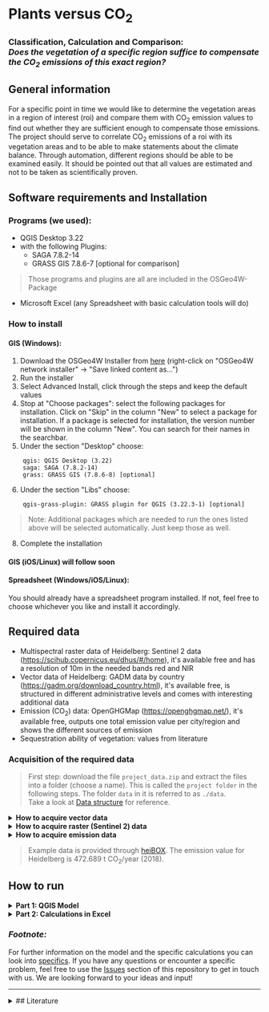 # Plants versus CO<sub>2</sub>

### Classification, Calculation and Comparison: <br/> *Does the vegetation of a specific region suffice to compensate the CO<sub>2</sub> emissions of this exact region?*

## General information

For a specific point in time we would like to determine the vegetation areas in a region of interest (roi) and compare them with CO<sub>2</sub> emission values to find out whether they are sufficient enough to compensate those emissions. The project should serve to correlate CO<sub>2</sub> emissions of a roi with its vegetation areas and to be able to make statements about the climate balance. Through automation, different regions should be able to be examined easily. It should be pointed out that all values are estimated and not to be taken as scientifically proven.

## Software requirements and Installation

### Programs (we used):
- QGIS Desktop 3.22
- with the following Plugins:
    - SAGA 7.8.2-14
    - GRASS GIS 7.8.6-7 [optional for comparison]
> Those programs and plugins are all are included in the OSGeo4W-Package
- Microsoft Excel (any Spreadsheet with basic calculation tools will do)

### How to install

#### GIS (Windows):
1. Download the OSGeo4W Installer from <a href="https://trac.osgeo.org/osgeo4w/" target="_blank">here</a> (right-click on "OSGeo4W network installer" -> "Save linked content as...")
2. Run the installer
3. Select Advanced Install, click through the steps and keep the default values
4. Stop at "Choose packages": select the following packages for installation. Click on "Skip" in the column "New" to select a package for installation. If a package is selected for installation, the version number will be shown in the column "New". You can search for their names in the searchbar.
5. Under the section "Desktop" choose:
```
    qgis: QGIS Desktop (3.22)
    saga: SAGA (7.8.2-14)
    grass: GRASS GIS (7.8.6-8) [optional]
```
6. Under the section "Libs" choose:
```
    qgis-grass-plugin: GRASS plugin for QGIS (3.22.3-1) [optional] 
```
> Note: Additional packages which are needed to run the ones listed above will be selected automatically. Just keep those as well.
8. Complete the installation

#### GIS (iOS/Linux) will follow soon

#### Spreadsheet (Windows/iOS/Linux):
You should already have a spreadsheet program installed. 
If not, feel free to choose whichever you like and install it accordingly.

## Required data

- Multispectral raster data of Heidelberg: Sentinel 2 data (https://scihub.copernicus.eu/dhus/#/home), it's available free and has a resolution of 10m in the needed bands red and NIR 
- Vector data of Heidelberg: GADM data by country (https://gadm.org/download_country.html), it's available free, is structured in different administrative levels and comes with interesting additional data
- Emission (CO<sub>2</sub>) data: OpenGHGMap (https://openghgmap.net/), it's available free, outputs one total emission value per city/region and shows the different sources of emission
- Sequestration ability of vegetation: values from literature 

### Acquisition of the required data

> First step: download the file `project_data.zip` and extract the files into a folder (choose a name). This is called the `project folder` in the following steps. The folder `data` in it is referred to as `./data`. <br/>
> Take a look at <a href="Examples, help and additional info/Data structure.png">Data structure</a> for reference. 

<details>
   <summary><b>How to acquire vector data</b></summary>
<br/>

1. Navigate to <a href="https://gadm.org/download_country.html">GADM data by country</a>, select any country you want and download the Shapefile
2. When downloaded, unzip the ZIP-file into a folder (e.g. `gadm40_DEU` for Germany) and move the whole folder to the folder `./data`

</details>    
    
<details>
   <summary><b>How to acquire raster (Sentinel 2) data</b></summary>
<br/>
    
1. Navigate to <a href="https://scihub.copernicus.eu/dhus/#/self-registration">Copernicus Open Access Hub by ESA registration form</a> and set up an account
2. Log in on <a href="https://scihub.copernicus.eu/dhus/#/home">Copernicus Open Access Hub</a>. Without logging in you cannot download the required data
3. Specify the search area in the map with right-click (move map with left-click and zoom in with mouse wheel)
4. Click on the three stripes left of the search box to open the advanced search (upper left corner of screen)
5. Select Sentinel 2 and put following statement in the box for the cloud cover: `[0 TO 10]`
6. If you want to search for data in a specific time period, put the required dates in "sensing period" (we recommend using the year 2018 because the emission data is from this year only)
7. Click on the search button (upper right of search box) and wait until the results are displayed
8. Search for an image with full extent (no black parts) and minimal cloud cover
9. Hover over the entry and click on the eye icon ("View product details") which appears along with other icons on the lower right side of the entry
10. Check in the quick look window if the data seems suitable
<br/><br/>
    > If the images you are looking for are offline, take a look at <a href="https://github.com/GrHalbgott/Plants-vs-CO2/wiki/Troubleshooting">troubleshooting - Sentinel 2 data offline</a> for some help on that problem.
11. In the Inspector, navigate to `GRANULE/*Name of data*/IMG_DATA/R10m/` and download the two files "...B04..." & "...B08..." (both .jp2)
12. When downloaded, put the two files in the `./data` folder
</details>

<details>
   <summary><b>How to acquire emission data</b></summary>
<br/>

1. Navigate to <a href="https://openghgmap.net/">OpenGHGmap</a> and wait until the data is loaded (coloring the base map)
2. Specify the search area by zooming in with the mouse wheel and moving the map with left-click
3. Hover over the region you want to see data from and you'll get a red value which shows the total CO<sub>2</sub> emissions in tonnes for the year 2018
4. For convenience you can already put the value in the "Spreadsheet.xlsx" which can be found inside the `project_data.zip` in the marked cell beneath "Emission value (t CO<sub>2</sub>/year)" (blue background). This will be a step at "Part 2: Calculations" (see below) as well

</details>

> Example data is provided through <a href="https://heibox.uni-heidelberg.de/d/0213462b883847edbf5b/">heiBOX</a>. The emission value for Heidelberg is 472.689 t CO<sub>2</sub>/year (2018).

## How to run

<details>
   <summary><b>Part 1: QGIS Model</b></summary>
<br/>

1. Open QGIS, navigate to the `project folder` and double-click on the model "QGIS_Model" to run it
3. Put in all required data:
    - Column name depends on the admin level of your roi. Every country has different admin levels and so you have to specify which column of the according shapefile (gadm) you want to use to search for your roi. For cities in Germany, leave the default setting (more info under <a href="https://github.com/GrHalbgott/Plants-vs-CO2/wiki/Troubleshooting">troubleshooting - extracting the roi</a>)
    - CRS: specify in which ccordinate reference system you want to project your data. For analyses in Germany, leave the default setting
    - The color definition file is "colors.txt" in your `./data` folder (more info under <a href="https://github.com/GrHalbgott/Plants-vs-CO2/wiki/Specifics">specifics - coloring</a>)
    - GADM shapefile is the .shp-file in your gadm folder with the according number as specified under "Column name" (more info under <a href="https://github.com/GrHalbgott/Plants-vs-CO2/wiki/Specifics">specifics - reigon of interest</a>)
    - Name of your roi is the region you want to analyse. Any name of a city or town should work, as long as you specify the right admin level. It has to be in the extent of the Sentinel 2 raster images!
    - The raster bands are the two from the `./data` folder with "B04" and "B08" in their names (the right order is very important!)
    - Reclassification matrix is the table with information on how the tool shall reclassify (more info under <a href="https://github.com/GrHalbgott/Plants-vs-CO2/wiki/Specifics">specifics - reclassification</a>) - leave the default setting
    - The next two parts are the outputs: it's not important where the output files are exported to, you just should find them easily afterwards (we recommend using the project data folder and naming both output or results)
4. Uncheck both check boxes
5. Run the model
6. It outputs one image and one Excel file at the locations you specified as output folders
<br/><br/>
    > If you need help with running the model, check the files inside the folder <a href="Examples, help and additional info/">Examples, help and additional info</a> 
7. Take a look at the image and compare it to <a href="Examples, help and additional info/NDVI colored.png">NDVI colored</a> - does it makes sense? You should see your roi colored from red to green on a white background
8. Proceed if it looks fine, repeat the steps if something seems wrong. Remember to check your input values in the model! Additional help can be found in our <a href="https://github.com/GrHalbgott/Plants-vs-CO2/wiki/">wiki</a>. If you cannot resolve the problem yourself feel free to ask questions in the <a href="https://github.com/GrHalbgott/Fossgis22_Plants-vs-CO2/issues">Issues</a> section of this repository

</details>

<details>
   <summary><b>Part 2: Calculations in Excel</b></summary>
<br/>

1. Open the spreadsheet file you got from the model as output 
2. Copy the values of classes 1-4 from the third column (no title)
3. Navigate to the project folder and open "Spreadsheet.xlsx"
4. Paste the values in the column "HERE (m²)" (blue background) with Ctrl + Shift + v (paste text only without the format)
5. Now put in the emission value from <a href="https://openghgmap.net/">OpenGHGmap</a> in the marked cell under "Emission value (t CO<sub>2</sub>/year)" (blue background) if you did not already (double-click on the cell and Ctrl + Shift + v (paste text only without the format)) 
6. All following values including the result should be automatically calculated
7. The result is displayed through a color in the corresponding cells. It states whether the vegetation suffices to compensate the CO<sub>2</sub> emissions of your roi or not

### Congratulations, you completed this analysis!

</details>

### *Footnote:*

For further information on the model and the specific calculations you can look into <a href="https://github.com/GrHalbgott/Plants-vs-CO2/wiki/Specifics">specifics</a>. If you have any questions or encounter a specific problem, feel free to use the <a href="https://github.com/GrHalbgott/Fossgis22_Plants-vs-CO2/issues">Issues</a> section of this repository to get in touch with us. We are looking forward to your ideas and input!

---

<details>
   <summary>## Literature</summary>
<br/>

- Aryal, J./Sitaula, C./Aryal, S. (2022): NDVI Threshold-Based Urban Green Space Mapping from Sentinel-2A at the Local Governmental Area (LGA) Level of Victoria, Australia. - In: Land, 11:351, n.p.
- Candiago, S./Remondino, F./De Giglio, M./Dubbini. M./Gattelli, M.(2015): Evaluating Multispectral Images and Vegetation Indices for Precision Farming Applications from UAV Images. - In: Remote Sensing, 7, pp. 4026 - 4047.
- Churkina, G. (2016): The Role of Urbanization in the Global Carbon Cycle. - In: Frontiers in Ecology and Evolution, 3:144, n.p.
- Da Silva, V.S./Salami, G./Oliveira da Silva, M.I./Araujo Silva, E./Montiero, J.J./Alba, E. (2020): Methodological evaluation of vegetation indexes in land use and land cover (LULC) classification. - In: Geology, Ecology and Landscapes, 4(2), n.p.
- Davies, Z.G./Edmondson, J.L./Heinemeyer, A./Leake, J.R./Gaston, K.J. (2011): Mapping an urban ecosystem service: quantifyingabove-ground carbon storage at a city-wide scale. - In: Journal of Applied Ecology, 48, pp. 1125-1134.
- El-Gammal, M.I./Ali, R.R./Abou Samra, R.M. (2014): NDVI Threshold Classification for Detecting Vegetation Cover in Damietta Governorate, Egypt. - In: Journal of American Science, 10(8), pp. 108-113.
- Eneji, I.S./Obinna, O./Azua, E.T. (2013): Sequestration and Carbon Storage Potential of Tropical Forest Reserve and Tree Species Located within Benue State of Nigeria. - In: Journal of Geoscience and Environment Protection, 2, pp. 157-166.
- Gross, D. (2005): Monitoring Agricultural Biomass Using NDVI Time Series. Food and Agriculture Organization of the United Nations (FAO), Rome, Italia. 
- Jensen, J.R. (2007): Remote Sensing of the Environment. An Earth Resource Perspective. Second Edition. Pearson Education, Noida, New Delhi, India. 
- Konecny, G. (2014): Geoinformation. Remote Sensing, Photogrammetry, and Geographic Information Systems. Second Edition. CRC Press, Boca Raton, United States of America. 
- Hashim, H./Latif, Z.A./Adnan, N.A. (2019): Urban Vegetation Classification with NDVI Threshold Value Method with Very High Resolution (VHR) Pleiades Imagery. - In: The International Archives of the Photogrammetry, Remote Sensing and Spatial Information Sciences, 42(4), pp. 237-240.
- IPCC [Intergovernmental Panel on Climate Change] (2015): Climate Change 2014. Synthesis Report. Geneva, Switzerland.
- Isioye, O./Akomolafe, E./Awulu, J. (2020): Geospatial analysis of Impervious Surfaces and their Effect on Land Surface Temperatur in Abuja, Nigeria. - In: International Archives of the Photogrammetry Remote Sensing and Spatial Information Sciences, 44-3/W1-2020. 
- Lehner Maschinenbau GmbH (2021): Die Kampagne. Natürlich CO2 binden. - URL: https://www.co2-acker.de/kampagne [26.03.2022]. 
- Mkansi, R. (2017): Spectral reflectance of soil, vegetation and water. - URL: https://mkansireminder.wordpress.com/2017/04/24/spectral-reflectance-of-soil-vegetation-water/ [28.07.2021].
- Moran, D./Pichler, P.-P./Zheng, H./Muri, H./Klenner, J./Kramel, D./Többen, J./Weisz, H./Wiedmann, T./Wyckmans, A./Strømman, A.H./Gurney, K.R. (2022): Estimating CO2 emissions for 108 000 European cities. - In: Earth System Science Data, 14, pp. 845-864. 
- Osterburg, B./Don, a. (2021): Nur die langfristige CO2-Bindung zählt. - In: Panorama Klimaschutz, DLG-Mitteilungen, 5, pp. 64-66.
- Rouse, J.W./ Haas, R.H./Schell, J.A./Deering, D.W. (1973): Monitoring Vegetation Systems in the Great Plains with ERTS. - In: Third Earth Resources Technology Satellite-1 Symposium, NASA SP-351, 1, pp. 309 - 317. 
- Tang, Y./Chen, A./Zhao, S. (2016): Carbon Storage and Sequestration of Urban Street Trees in Beijing, China. - In: Froniers in Ecology and Evolution, 4:53, n.p.
- Velasco, E./Roth, M./Norford, L./Molina, L. (2016): Does urban vegetation enhance carbon sequestration. - In: Landscape and Urban Planning, 148, pp. 99-107. 
- Weier, J./Herring, D. (2000): Measuring Vegetation (NDVI & EVI). - URL: https://earthobservatory.nasa.gov/features/MeasuringVegetation [16.03.2022].

</details>
